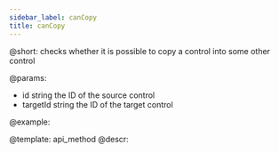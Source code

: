 ```yaml
---
sidebar_label: canCopy
title: canCopy
---          
```


@short: checks whether it is possible to copy a control into some other control

@params:

- id 			string	    the ID of the source control
- targetId	 	string	    the ID of the target control

@example:

@template: api_method
@descr:
